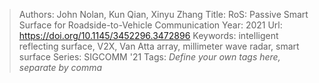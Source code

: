> Authors: John Nolan, Kun Qian, Xinyu Zhang
> Title: RoS: Passive Smart Surface for Roadside-to-Vehicle Communication
> Year: 2021
> Url: https://doi.org/10.1145/3452296.3472896
> Keywords: intelligent reflecting surface, V2X, Van Atta array, millimeter wave radar, smart surface
> Series: SIGCOMM '21
> Tags: *Define your own tags here, separate by comma*